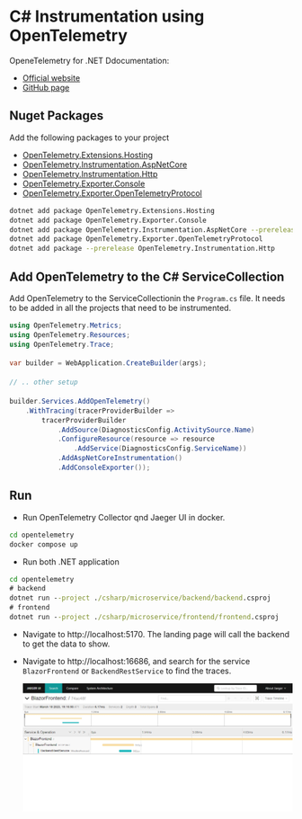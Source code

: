 # C# Instrumentation using OpenTelemetry

OpeneTelemetry for .NET Ddocumentation:
- [Official website](https://opentelemetry.io/docs/instrumentation/net/getting-started/)
- [GitHub page](https://github.com/open-telemetry/opentelemetry-dotnet)

## Nuget Packages

Add the following packages to your project

- [OpenTelemetry.Extensions.Hosting](https://github.com/open-telemetry/opentelemetry-dotnet/tree/main/src/OpenTelemetry.Extensions.Hosting)
- [OpenTelemetry.Instrumentation.AspNetCore](https://github.com/open-telemetry/opentelemetry-dotnet/blob/main/src/OpenTelemetry.Instrumentation.AspNetCore/README.md)
- [OpenTelemetry.Instrumentation.Http](https://github.com/open-telemetry/opentelemetry-dotnet/blob/main/src/OpenTelemetry.Instrumentation.Http/README.md) 
- [OpenTelemetry.Exporter.Console](https://github.com/open-telemetry/opentelemetry-dotnet/tree/main/src/OpenTelemetry.Exporter.Console)   
- [OpenTelemetry.Exporter.OpenTelemetryProtocol](https://github.com/open-telemetry/opentelemetry-dotnet/tree/main/src/OpenTelemetry.Exporter.OpenTelemetryProtocol)

```bash
dotnet add package OpenTelemetry.Extensions.Hosting
dotnet add package OpenTelemetry.Exporter.Console   
dotnet add package OpenTelemetry.Instrumentation.AspNetCore --prerelease
dotnet add package OpenTelemetry.Exporter.OpenTelemetryProtocol 
dotnet add package --prerelease OpenTelemetry.Instrumentation.Http
```

## Add OpenTelemetry to the C# ServiceCollection

Add OpenTelemetry to the ServiceCollectionin the `Program.cs` file. It needs to be added in all the projects that need to be instrumented. 

```csharp
using OpenTelemetry.Metrics;
using OpenTelemetry.Resources;
using OpenTelemetry.Trace;

var builder = WebApplication.CreateBuilder(args);

// .. other setup

builder.Services.AddOpenTelemetry()
    .WithTracing(tracerProviderBuilder =>
        tracerProviderBuilder
            .AddSource(DiagnosticsConfig.ActivitySource.Name)
            .ConfigureResource(resource => resource
                .AddService(DiagnosticsConfig.ServiceName))
            .AddAspNetCoreInstrumentation()
            .AddConsoleExporter());
```

## Run

* Run OpenTelemetry Collector qnd Jaeger UI in docker.

```cmd
cd opentelemetry
docker compose up
```

* Run both .NET application

```cmd
cd opentelemetry
# backend
dotnet run --project ./csharp/microservice/backend/backend.csproj
# frontend
dotnet run --project ./csharp/microservice/frontend/frontend.csproj
```

* Navigate to http://localhost:5170. The landing page will call the backend to get the data to show.

* Navigate to http://localhost:16686, and search for the service `BlazorFrontend` or `BackendRestService` to find the traces.

  ![visualize the trace in Jaeger](./documentation/traces-in-jaeger.jpg)

